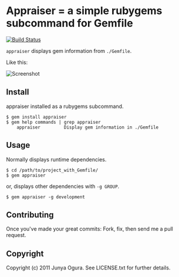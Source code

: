 Appraiser = a simple rubygems subcommand for Gemfile
====================================================

[![Build Status](http://travis-ci.org/juno/appraiser.png)](http://travis-ci.org/juno/appraiser)

`appraiser` displays gem information from `./Gemfile`.

Like this:

![Screenshot](http://farm6.static.flickr.com/5263/5650073256_6ed10dc831_o.png)


Install
-------

appraiser installed as a rubygems subcommand.

    $ gem install appraiser
    $ gem help commands | grep appraiser
        appraiser         Display gem information in ./Gemfile


Usage
-----

Normally displays runtime dependencies.

    $ cd /path/to/project_with_Gemfile/
    $ gem appraiser

or, displays other dependencies with `-g GROUP`.

    $ gem appraiser -g development


Contributing
------------

Once you've made your great commits: Fork, fix, then send me a pull request.


Copyright
---------

Copyright (c) 2011 Junya Ogura. See LICENSE.txt for further details.
